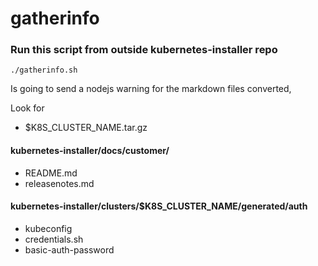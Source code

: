 # gatherinfo


### Run this script from outside kubernetes-installer repo
```
./gatherinfo.sh
```

Is going to send a nodejs warning for the markdown files converted,

Look for 

 * $K8S_CLUSTER_NAME.tar.gz 
 
#### kubernetes-installer/docs/customer/
- README.md
- releasenotes.md

#### kubernetes-installer/clusters/$K8S_CLUSTER_NAME/generated/auth
- kubeconfig
- credentials.sh
- basic-auth-password
